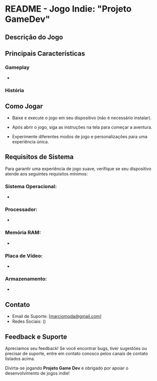 # README - Jogo Indie: "Projeto GameDev"

## Descrição do Jogo

<!-- **Nome do Seu Jogo** é um emocionante jogo indie que combina elementos de ação, aventura e quebra-cabeças para oferecer uma experiência de jogo única. Nele, os jogadores assumem o papel de um personagem principal (insira o nome do personagem) e embarcam em uma jornada épica por mundos misteriosos e desafiadores. -->

## Principais Características

### Gameplay

-  

### História

<!-- 
## Parâmetros Modificáveis

O **Nome do Seu Jogo** permite que os desenvolvedores e jogadores modifiquem uma série de parâmetros para personalizar a experiência do jogo:

1. **Dificuldade**: Ajuste o nível de dificuldade de acordo com sua preferência, desde o modo fácil para uma experiência mais relaxante até o modo difícil para um desafio extremo.

2. **Modo de Jogo**: Escolha entre diferentes modos de jogo, como o modo história, modo de sobrevivência, ou modos de desafio exclusivos.

3. **Personalização do Personagem**: Desbloqueie e escolha entre uma variedade de skins, trajes e acessórios para personalizar o visual do seu personagem.

4. **Configurações de Gráficos**: Ajuste as configurações gráficas para otimizar o desempenho ou aproveitar ao máximo os visuais deslumbrantes.

5. **Configurações de Áudio**: Personalize as configurações de áudio para obter a melhor experiência de áudio, desde efeitos sonoros imersivos até a música de fundo.

6. **Modificadores de Quebra-Cabeça**: Desbloqueie e ative modificadores de quebra-cabeças para tornar os enigmas mais simples ou mais desafiadores, de acordo com sua preferência.
 -->
## Como Jogar

- Baixe e execute o jogo em seu dispositivo (não é necessário instalar).

- Após abrir o jogo, siga as instruções na tela para começar a aventura.

- Experimente diferentes modos de jogo e personalizações para uma experiência única.

## Requisitos de Sistema

Para garantir uma experiência de jogo suave, verifique se seu dispositivo atende aos seguintes requisitos mínimos:

### Sistema Operacional: 
- 

### Processador:
 - 

### Memória RAM: 
-

### Placa de Vídeo: 
- 
### Armazenamento: 
-
## Contato

- Email de Suporte: [marciomoda@gmail.com]
- Redes Sociais: ()

## Feedback e Suporte

Apreciamos seu feedback! Se você encontrar bugs, tiver sugestões ou precisar de suporte, entre em contato conosco pelos canais de contato listados acima.

Divirta-se jogando **Projeto Game Dev** e obrigado por apoiar o desenvolvimento de jogos indie!